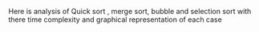 Here is analysis of Quick sort , merge sort, bubble and selection sort with there time complexity and graphical representation of each case
